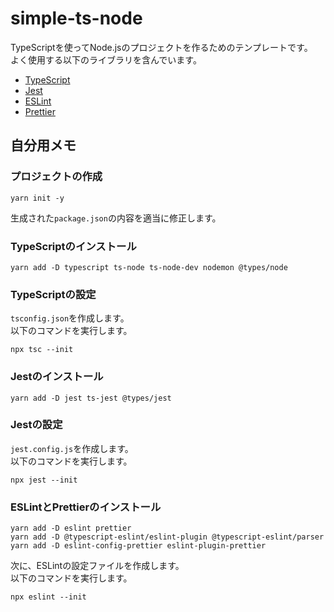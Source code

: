 # simple-ts-node

TypeScriptを使ってNode.jsのプロジェクトを作るためのテンプレートです。  
よく使用する以下のライブラリを含んでいます。  

* [TypeScript](https://www.typescriptlang.org/)
* [Jest](https://jestjs.io/)
* [ESLint](https://eslint.org/)
* [Prettier](https://prettier.io/)

## 自分用メモ

### プロジェクトの作成

```shell
yarn init -y
```

生成された`package.json`の内容を適当に修正します。  

### TypeScriptのインストール

```shell
yarn add -D typescript ts-node ts-node-dev nodemon @types/node 
```

### TypeScriptの設定

`tsconfig.json`を作成します。  
以下のコマンドを実行します。  

```shell
npx tsc --init
```

### Jestのインストール

```shell
yarn add -D jest ts-jest @types/jest
```

### Jestの設定

`jest.config.js`を作成します。  
以下のコマンドを実行します。  

```shell
npx jest --init
```

### ESLintとPrettierのインストール

```shell
yarn add -D eslint prettier
yarn add -D @typescript-eslint/eslint-plugin @typescript-eslint/parser
yarn add -D eslint-config-prettier eslint-plugin-prettier
```

次に、ESLintの設定ファイルを作成します。  
以下のコマンドを実行します。  

```shell
npx eslint --init
```
